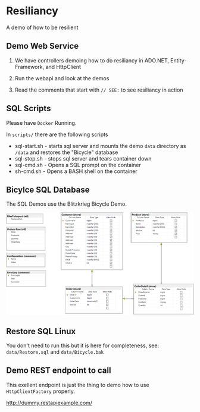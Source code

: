# Resiliancy

A demo of how to be resilient

## Demo Web Service

1. We have controllers demoing how to do resiliancy in ADO.NET, Entity-Framework, and HttpClient

2. Run the webapi and look at the demos

3. Read the comments that start with `// SEE:` to see resiliancy in action

## SQL Scripts

Please have `Docker` Running.

In `scripts/` there are the following scripts

* sql-start.sh - starts sql server and mounts the demo `data` directory as `/data` and restores the "Bicycle" database
* sql-stop.sh - stops sql server and tears container down
* sql-cmd.sh - Opens a SQL prompt on the container  
* sh-cmd.sh  - Opens a BASH shell on the container

## Bicylce SQL Database

The SQL Demos use the Blitzkrieg Bicycle Demo. 

![Bicycle](./Bicycle_DB_Diagram.png)

## Restore SQL Linux

You don't need to run this but it is here for completeness, see: `data/Restore.sql` and `data/Bicycle.bak`

## Demo REST endpoint to call

This exellent endpoint is just the thing to demo how to use `HttpClientFactory` properly.

http://dummy.restapiexample.com/



